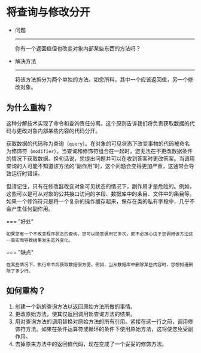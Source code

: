 # 将查询与修改分开

<div class="grid cards" markdown>

- 问题

    ---

    你有一个返回值但也改变对象内部某些东西的方法吗？

- 解决方法

    ---

    将该方法拆分为两个单独的方法。如您所料，其中一个应该返回值，另一个修改对象。

</div>

## 为什么重构？

这种分解技术实现了命令和查询责任分离。这个原则告诉我们将负责获取数据的代码与更改对象内部某些内容的代码分开。

获取数据的代码称为查询（`query`）。在对象的可见状态下改变事物的代码被命名为修饰符（`modifier`）。当查询和修饰符组合在一起时，您无法在不更改数据条件的情况下获取数据。换句话说，您提出问题并可以在收到答案时更改答案。当调用查询的人可能不知道该方法的“副作用”时，这个问题会变得更加严重，这通常会导致运行时错误。

但请记住，只有在修改器改变对象可见状态的情况下，副作用才是危险的。例如，这些可以是可从对象的公共接口访问的字段、数据库中的条目、文件中的条目等。如果一个修饰符只是将一个复杂的操作缓存起来，保存在类的私有字段中，几乎不会产生任何副作用。

=== "好处"

    如果您有一个不改变程序状态的查询，您可以随意调用它多次，而不必担心由于您调用该方法这一事实而导致结果发生意外变化。

=== "缺点"

    在某些情况下，执行命令后获取数据很方便。例如，当从数据库中删除某些内容时，您想知道删除了多少行。

## 如何重构？

1. 创建一个新的查询方法以返回原始方法所做的事情。
2. 更改原始方法，使其仅返回调用新查询方法的结果。
3. 用对查询方法的调用替换对原始方法的所有引用。紧接在这一行之前，调用修饰符方法。如果在条件运算符或循环的条件下使用原始方法，这将使您免受副作用。
4. 去掉原来方法中的返回值代码，现在变成了一个妥妥的修饰方法。
